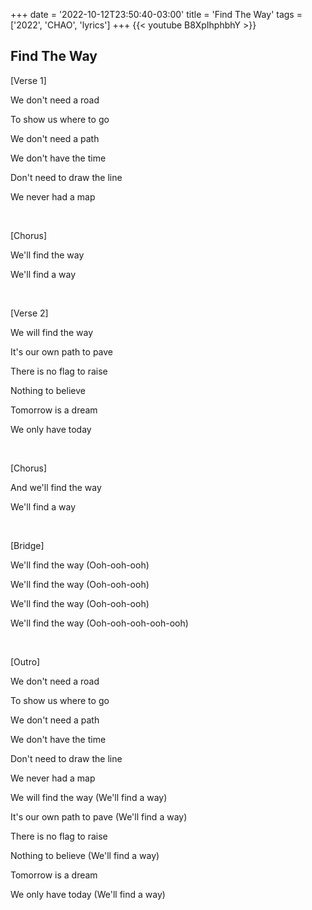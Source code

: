 +++
date = '2022-10-12T23:50:40-03:00'
title = 'Find The Way'
tags = ['2022', 'CHAO', 'lyrics']
+++
{{< youtube B8XpIhphbhY >}}

## Find The Way

[Verse 1]

We don't need a road

To show us where to go

We don't need a path

We don't have the time

Don't need to draw the line

We never had a map

&nbsp;

[Chorus]

We'll find the way

We'll find a way

&nbsp;

[Verse 2]

We will find the way

It's our own path to pave

There is no flag to raise

Nothing to believe

Tomorrow is a dream

We only have today

&nbsp;

[Chorus]

And we'll find the way

We'll find a way

&nbsp;

[Bridge]

We'll find the way (Ooh-ooh-ooh)

We'll find the way (Ooh-ooh-ooh)

We'll find the way (Ooh-ooh-ooh)

We'll find the way (Ooh-ooh-ooh-ooh-ooh)

&nbsp;

[Outro]

We don't need a road

To show us where to go

Wе don't need a path

We don't have the timе

Don't need to draw the line

We never had a map

We will find the way (We'll find a way)

It's our own path to pave (We'll find a way)

There is no flag to raise

Nothing to believe (We'll find a way)

Tomorrow is a dream

We only have today (We'll find a way)